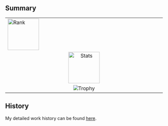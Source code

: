 ## Summary
<table>
    <tr>
        <td width="670px">
            <img alt="Rank" height="100px" src="https://github-readme-stats.vercel.app/api?username=Gizmo-Verindipencil&theme=graywhite&count_private=true&hide_title=true&hide=stars,commits,prs,issues,contribs&hide_border=true">
        </td>
    </tr>
    <tr>
        <td align="center">
            <img alt="Stats" height="100px" src="https://github-readme-streak-stats.herokuapp.com/?user=Gizmo-Verindipencil&theme=graywhite&date_format=%5BY.%5Dn.j&hide_border=true">
        </td>
    </tr>
    <tr>
        <td align="center">
            <img alt="Trophy" src="https://github-profile-trophy.vercel.app/?username=Gizmo-Verindipencil&theme=oldie&margin-w=5&no-bg=true&column=6&row=1">
        </td?
    </tr>
</table>

## History
My detailed work history can be found [here](https://gizmo-verindipencil.github.io/Career-Sheet/).
